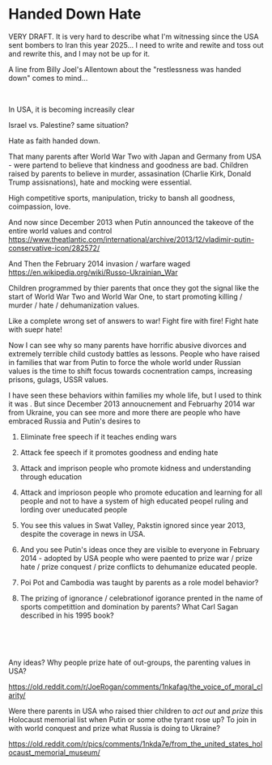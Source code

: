 # Handed Down Hate

VERY DRAFT. It is very hard to describe what I'm witnessing since the USA sent bombers to Iran this year 2025... I need to write and rewite and toss out and rewrite this, and I may not be up for it.

A line from Billy Joel's Allentown about the "restlessness was handed down" comes to mind...

&nbsp;


In USA, it is becoming increasily clear

Israel vs. Palestine? same situation?

Hate as faith handed down.

That many parents after World War Two with Japan and Germany from USA - were partend to believe that kindness and goodness are bad. Children raised by parents to believe in murder, assasination (Charlie Kirk, Donald Trump assisnations), hate and mocking were essential.

High competitive sports, manipulation, tricky to bansh all goodness, coimpassion, love.

And now since December 2013 when Putin announced the takeove of the entire world values and control https://www.theatlantic.com/international/archive/2013/12/vladimir-putin-conservative-icon/282572/

And Then the February 2014 invasion / warfare waged https://en.wikipedia.org/wiki/Russo-Ukrainian_War

Children programmed by thier parents that once they got the signal like the start of World War Two and World War One, to start promoting killing / murder / hate / dehumanization values.

Like a complete wrong set of answers to war! Fight fire with fire! Fight hate with suepr hate! 

Now I can see why so many parents have horrific abusive divorces and extremely terrible child custody battles as lessons. People who have raised in families that war from Putin to force the whole world under Russian values is the time to shift focus towards cocnentration camps, increasing prisons, gulags, USSR values.

I have seen these behaviors within families my whole life, but I used to think it was . But since December 2013 annoucnement and Februarhy 2014 war from Ukraine, you can see more and more there are people who have embraced Russia and Putin's desires to 

1. Eliminate free speech if it teaches ending wars

2. Attack fee speech if it promotes goodness and ending hate

3. Attack and imprison people who promote kidness and understanding through education

4. Attack and imprioson people who promote education and learning for all people and not to have a system of high educated peopel ruling and lording over uneducated people

5. You see this values in Swat Valley, Pakstin ignored since year 2013, despite the coverage in news in USA.

6. And you see Putin's ideas once they are visible to everyone in February 2014 - adopted by USA people who were paented to prize war / prize hate / prize conquest / prize conflicts to dehumanize educated people.

7. Poi Pot and Cambodia was taught by parents as a role model behavior?

8. The prizing of ignorance / celebrationof igorance prented in the name of sports competittion and domination by parents? What Carl Sagan described in his 1995 book?


&nbsp;

&nbsp;

Any ideas? Why people prize hate of out-groups, the parenting values in USA?     

https://old.reddit.com/r/JoeRogan/comments/1nkafag/the_voice_of_moral_clarity/

Were there parents in USA who raised thier children to *act out* and *prize* this Holocaust memorial list when Putin or some othe tyrant rose up? To join in with world conquest and prize what Russia is doing to Ukraine?    

https://old.reddit.com/r/pics/comments/1nkda7e/from_the_united_states_holocaust_memorial_museum/


